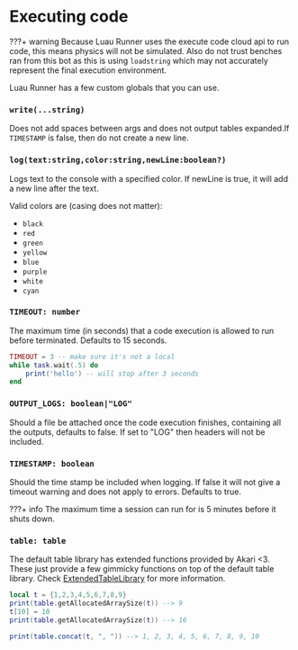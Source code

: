 # Executing code

???+ warning
    Because Luau Runner uses the execute code cloud api to run code, this means physics will not be simulated. Also do not trust benches ran from this bot as this is using `loadstring` which may not accurately represent the final execution environment.

Luau Runner has a few custom globals that you can use.

### `write(...string)`
Does not add spaces between args and does not output tables expanded.If `TIMESTAMP` is false, then do not create a new line.

### `log(text:string,color:string,newLine:boolean?)`
Logs text to the console with a specified color. If newLine is true, it will add a new line after the text.

Valid colors are (casing does not matter):

- `black`
- `red`
- `green`
- `yellow`
- `blue`
- `purple`
- `white`
- `cyan`

### `TIMEOUT: number`
The maximum time (in seconds) that a code execution is allowed to run before terminated. Defaults to 15 seconds. 

```lua
TIMEOUT = 3 -- make sure it's not a local
while task.wait(.5) do
    print('hello') -- will stop after 3 seconds
end 
```


### `OUTPUT_LOGS: boolean|"LOG"`
Should a file be attached once the code execution finishes, containing all the outputs, defaults to false. If set to "LOG" then headers will not be included.

### `TIMESTAMP: boolean`
Should the time stamp be included when logging. If false it will not give a timeout warning and does not apply to errors. Defaults to true. 


???+ info
    The maximum time a session can run for is 5 minutes before it shuts down.

### `table: table`

The default table library has extended functions provided by Akari <3. 
These just provide a few gimmicky functions on top of the default table library.
Check [ExtendedTableLibrary](./ExtendedTableLibrary.md) for more information.

```lua
local t = {1,2,3,4,5,6,7,8,9}
print(table.getAllocatedArraySize(t)) --> 9
t[10] = 10
print(table.getAllocatedArraySize(t)) --> 16

print(table.concat(t, ", ")) --> 1, 2, 3, 4, 5, 6, 7, 8, 9, 10 
```
